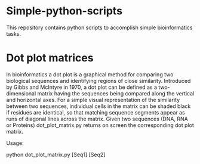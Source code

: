 # Simple-python-scripts
This repository contains python scripts to accomplish simple bioinformatics tasks.

# Dot plot matrices
In bioinformatics a dot plot is a graphical method for comparing two biological sequences and identifying regions of close similarity. 
Introduced by Gibbs and McIntyre in 1970, a dot plot can be defined as a two-dimensional matrix having the sequences being compared along the vertical and horizontal axes. 
For a simple visual representation of the similarity between two sequences, individual cells in the matrix can be shaded black if residues are identical, so that matching sequence segments appear as runs of diagonal lines across the matrix. 
Given two sequences (DNA, RNA or Proteins) dot_plot_matrix.py returns on screen the corresponding dot plot matrix.

Usage:

python dot_plot_matrix.py [Seq1] [Seq2]
